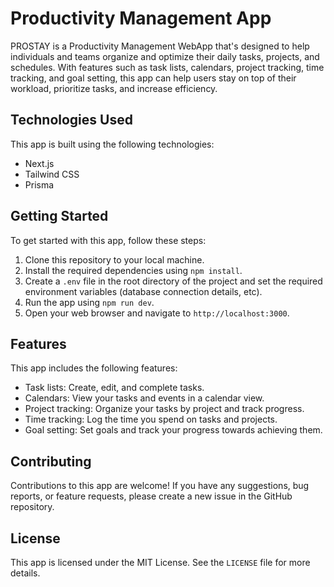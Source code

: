 # Productivity Management App

PROSTAY is a Productivity Management WebApp that's designed to help individuals and teams organize and optimize their daily tasks, projects, and schedules. With features such as task lists, calendars, project tracking, time tracking, and goal setting, this app can help users stay on top of their workload, prioritize tasks, and increase efficiency.

## Technologies Used

This app is built using the following technologies:

- Next.js
- Tailwind CSS
- Prisma

## Getting Started

To get started with this app, follow these steps:

1. Clone this repository to your local machine.
2. Install the required dependencies using `npm install`.
3. Create a `.env` file in the root directory of the project and set the required environment variables (database connection details, etc).
4. Run the app using `npm run dev`.
5. Open your web browser and navigate to `http://localhost:3000`.

## Features

This app includes the following features:

- Task lists: Create, edit, and complete tasks.
- Calendars: View your tasks and events in a calendar view.
- Project tracking: Organize your tasks by project and track progress.
- Time tracking: Log the time you spend on tasks and projects.
- Goal setting: Set goals and track your progress towards achieving them.

## Contributing

Contributions to this app are welcome! If you have any suggestions, bug reports, or feature requests, please create a new issue in the GitHub repository.

## License

This app is licensed under the MIT License. See the `LICENSE` file for more details.



